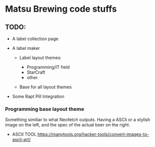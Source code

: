 # Matsu Brewing code stuffs

## TODO:

- A label collection page

- A label maker
    - Label layout themes:
        - Programming/IT field
        - StarCraft
        - other.

    - Base for all layout themes

- Some Rapt Pill Integration

### Programming base layout theme

Something similiar to what Neofetch outputs. Having a ASCIi or a stylish image on the left, and
the spec of the actual beer on the right.

- ASCII TOOL https://manytools.org/hacker-tools/convert-images-to-ascii-art/

